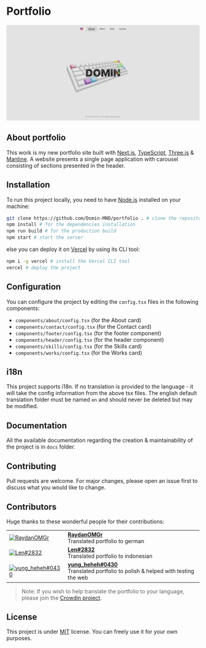 # Portfolio

![Portfolio Screenshot](/public/works/portfolio.png)

## About portfolio

This work is my new portfolio site built with [Next.js](https://nextjs.org/), [TypeScript](https://www.typescriptlang.org/), [Three.js](https://threejs.org/) & [Mantine](https://mantine.dev/). A website presents a single page application with carousel consisting of sections presented in the header.

## Installation

To run this project locally, you need to have [Node.js](https://nodejs.org/en/) installed on your machine:

```bash
git clone https://github.com/Domin-MND/portfolio . # clone the repository into the current directory
npm install # for the dependencies installation
npm run build # for the production build
npm start # start the server
```

else you can deploy it on [Vercel](https://vercel.com/) by using its CLI tool:

```bash
npm i -g vercel # install the Vercel CLI tool
vercel # deploy the project
```

## Configuration

You can configure the project by editing the `config.tsx` files in the following components:

- `components/about/config.tsx` (for the About card)
- `components/contact/config.tsx` (for the Contact card)
- `components/footer/config.tsx` (for the footer component)
- `components/header/config.tsx` (for the header component)
- `components/skills/config.tsx` (for the Skills card)
- `components/works/config.tsx` (for the Works card)

## i18n

This project supports i18n. If no translation is provided to the language - it will take the config information from the above tsx files. The english default translation folder must be named `en` and should never be deleted but may be modified.

## Documentation

All the available documentation regarding the creation & maintainability of the project is in `docs` folder.

## Contributing

Pull requests are welcome. For major changes, please open an issue first to discuss what you would like to change.

## Contributors

Huge thanks to these wonderful people for their contributions:

<table>
  <tbody>
    <tr>
      <td>
        <a href="https://github.com/RaydanOMGr">
          <img alt="RaydanOMGr" src="https://avatars.githubusercontent.com/u/73817645" width="64" />
        </a>
      </td>
      <td>
        <a href="https://github.com/RaydanOMGr">
          <strong>RaydanOMGr</strong><br />
        </a>
        Translated portfolio to german
      </td>
    </tr>
    <tr>
      <td>
        <a href="https://discordapp.com/users/929046591657086986">
          <img alt="Len#2832" src="https://cdn.discordapp.com/attachments/947837208474288158/1073596324311728148/IMG_20230210_212820.jpg" width="64" />
        </a>
      </td>
      <td>
        <a href="https://discordapp.com/users/929046591657086986">
          <strong>Len#2832</strong><br />
        </a>
        Translated portfolio to indonesian
      </td>
    </tr>
    <tr>
      <td>
        <a href="https://discordapp.com/users/667677528218927105">
          <img alt="yung_heheh#0430" src="https://cdn.discordapp.com/avatars/667677528218927105/464e0a622ba09107ed578f77a0815d5e.png" width="64" />
        </a>
      </td>
      <td>
        <a href="https://discordapp.com/users/667677528218927105">
          <strong>yung_heheh#0430</strong><br />
        </a>
        Translated portfolio to polish & helped with testing the web
      </td>
    </tr>
  </tbody>
</table>

> Note: If you wish to help translate the portfolio to your language, please join the [Crowdin project](https://crowdin.com/project/domins-portfolio).

## License

This project is under [MIT](https://choosealicense.com/licenses/mit/) license. You can freely use it for your own purposes.
